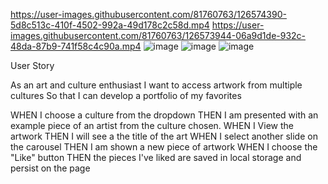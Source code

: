 

https://user-images.githubusercontent.com/81760763/126574390-5d8c513c-410f-4502-992a-49d178c2c58d.mp4
https://user-images.githubusercontent.com/81760763/126573944-06a9d1de-932c-48da-87b9-741f58c4c90a.mp4
![image](https://user-images.githubusercontent.com/81760763/126573984-4f7faa89-c185-4039-b27c-0a3113d52aba.png)
![image](https://user-images.githubusercontent.com/81760763/126574015-de7d780d-99cf-4de7-8203-ccbae748480a.png)
![image](https://user-images.githubusercontent.com/81760763/126574063-82f3cb81-e410-4294-80ac-be58f7758998.png)

User Story

As an art and culture enthusiast
I want to access artwork from multiple cultures
So that I can develop a portfolio of my favorites



WHEN I choose a culture from the dropdown
THEN I am presented with an example piece of an artist from  the culture chosen.
 WHEN I View the artwork 
 THEN I will see a the title of the art
WHEN I select another slide on the carousel
THEN I am shown a new piece of artwork
WHEN I choose the "Like" button
THEN the pieces I've liked are saved in local storage and persist on the page




